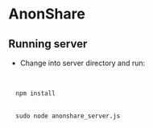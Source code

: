 # AnonShare
## Running server
* Change into server directory and run:
<br>
<code>
  npm install
</code><br>
<code>
  sudo node anonshare_server.js
</code>
